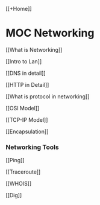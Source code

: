 [[+Home]]

# MOC Networking

[[What is Networking]]

[[Intro to Lan]]

[[DNS in detail]]

[[HTTP in Detail]]


[[What is protocol in networking]]

[[OSI Model]]

[[TCP-IP Model]]

[[Encapsulation]]


### Networking Tools
[[Ping]]

[[Traceroute]]

[[WHOIS]]

[[Dig]]
